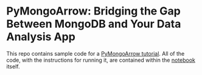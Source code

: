 # PyMongoArrow: Bridging the Gap Between MongoDB and Your Data Analysis App

This repo contains sample code for a [PyMongoArrow tutorial](https://www.mongodb.com/developer/quickstart/pymongoarrow-and-data-analysis).
All of the code, with the instructions for running it, are contained within the [notebook](https://github.com/mongodb-developer/pymongoarrow-sample-code/blob/main/PyMongoArrow%20Demo.ipynb) itself.
